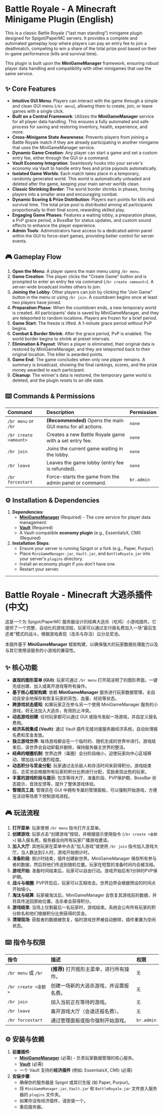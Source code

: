 # Battle Royale - A Minecraft Minigame Plugin (English)

This is a classic Battle Royale ("last man standing") minigame plugin designed for Spigot/PaperMC servers. It provides a complete and automated gameplay loop where players can pay an entry fee to join a deathmatch, competing to win a share of the total prize pool based on their in-game performance (kills and survival time).

This plugin is built upon the **MiniGameManager** framework, ensuring robust player data handling and compatibility with other minigames that use the same service.

## ✨ Core Features

*   **Intuitive GUI Menu**: Players can interact with the game through a simple and clean GUI menu (`/br menu`), allowing them to create, join, or leave games with a single click.
*   **Built on a Central Framework**: Utilizes the **MiniGameManager** service for all player data handling. This ensures a fully automated and safe process for saving and restoring inventory, health, experience, and more.
*   **Cross-Minigame State Awareness**: Prevents players from joining a Battle Royale match if they are already participating in another minigame that uses the MiniGameManager service.
*   **Dynamic Game Creation**: Any player can start a game and set a custom entry fee, either through the GUI or a command.
*   **Vault Economy Integration**: Seamlessly hooks into your server's economy via Vault to handle entry fees and prize payouts automatically.
*   **Isolated Game Worlds**: Each match takes place in a temporary, randomly generated world. This world is automatically unloaded and deleted after the game, keeping your main server worlds clean.
*   **Classic Shrinking Border**: The world border shrinks in phases, forcing players into a smaller area and encouraging combat.
*   **Dynamic Scoring & Prize Distribution**: Players earn points for kills and survival time. The total prize pool is distributed among all participants proportionally to their final score, rewarding skilled play.
*   **Engaging Game Phases**: Features a waiting lobby, a preparation phase, a PvP grace period, a BossBar for status updates, and custom sound effects to enhance the player experience.
*   **Admin Tools**: Administrators have access to a dedicated admin panel within the GUI to force-start games, providing better control for server events.

## 🎮 Gameplay Flow

1.  **Open the Menu**: A player opens the main menu using `/br menu`.
2.  **Game Creation**: The player clicks the "Create Game" button and is prompted to enter an entry fee via command (`/br create <amount>`). A server-wide broadcast invites others to join.
3.  **Joining the Lobby**: Other players can join by clicking the "Join Game" button in the menu or using `/br join`. A countdown begins once at least two players have joined.
4.  **Preparation Phase**: When the countdown ends, a new temporary world is created. All participants' data is saved by MiniGameManager, and they are teleported to random locations. Players are frozen for a brief period.
5.  **Game Start**: The freeze is lifted. A 1-minute grace period without PvP begins.
6.  **Combat & Border Shrink**: After the grace period, PvP is enabled. The world border begins to shrink at preset intervals.
7.  **Elimination & Payout**: When a player is eliminated, their original data is restored by MiniGameManager, and they are teleported back to their original location. The killer is awarded points.
8.  **Game End**: The game concludes when only one player remains. A summary is broadcast, showing the final rankings, scores, and the prize money awarded to each participant.
9.  **Cleanup**: The winner's data is restored, the temporary game world is deleted, and the plugin resets to an idle state.

## ⌨️ Commands & Permissions

| Command | Description | Permission |
| :--- | :--- | :--- |
| `/br menu` or `/br` | **(Recommended)** Opens the main GUI menu for all actions. | `none` |
| `/br create <amount>` | Creates a new Battle Royale game with a set entry fee. | `none` |
| `/br join` | Joins the current game waiting in the lobby. | `none` |
| `/br leave` | Leaves the game lobby (entry fee is refunded). | `none` |
| `/br forcestart` | Force-starts the game from the admin panel or command. | `br.admin` |

## ⚙️ Installation & Dependencies

1.  **Dependencies**:
    *   [**MiniGameManager**](https://github.com/YourGitHubUsername/MiniGameManager) (Required) - The core service for player data management.
    *   [**Vault**](https://www.spigotmc.org/resources/vault.34315/) (Required)
    *   A Vault-compatible **economy plugin** (e.g., EssentialsX, CMI) (Required)
2.  **Installation Steps**:
    *   Ensure your server is running Spigot or a fork (e.g., Paper, Purpur).
    *   Place `MiniGameManager.jar`, `Vault.jar`, and `BattleRoyale.jar` into your server's `plugins` directory.
    *   Install an economy plugin if you don't have one.
    *   Restart your server.

---
# Battle Royale - Minecraft 大逃杀插件 (中文)

这是一个为 Spigot/PaperMC 服务器设计的经典大逃杀（吃鸡）小游戏插件。它提供了一个完整、自动化的游戏流程，玩家可以通过支付报名费加入一场“最后生还者”模式的战斗，根据游戏表现（击杀与存活）瓜分总奖池。

本插件基于 **MiniGameManager** 框架构建，以确保强大的玩家数据处理能力以及与其它使用该服务的小游戏的兼容性。

## ✨ 核心功能

*   **直观的图形菜单 (GUI)**: 玩家可通过 `/br menu` 打开简洁明了的图形界面，一键完成创建、加入或离开游戏等所有操作。
*   **基于核心框架构建**: 依赖 **MiniGameManager** 服务进行玩家数据管理，全自动且安全地保存和恢复玩家的背包、血量、经验等状态。
*   **跨游戏状态感知**: 如果玩家正在参与另一个使用 MiniGameManager 服务的小游戏，将无法加入大逃杀，有效防止冲突。
*   **动态游戏创建**: 任何玩家都可以通过 GUI 或指令发起一场游戏，并自定义报名费用。
*   **经济系统集成 (Vault)**: 通过 Vault 插件无缝对接服务器经济系统，自动处理报名费和奖金发放。
*   **独立游戏世界**: 每场游戏都会在一个临时的、随机生成的世界中进行。游戏结束后，该世界会自动卸载并删除，保持服务器主世界的整洁。
*   **经典的缩圈机制**: 世界边界（毒圈）会分阶段缩小，迫使玩家向中心区域移动，增加战斗的激烈程度。
*   **动态积分与奖金分配**: 玩家通过击杀敌人和存活时间来获得积分。游戏结束后，总奖池会根据所有玩家的积分比例进行分配，奖励表现出色的玩家。
*   **丰富的游戏阶段与提示**: 包含等待大厅、准备阶段、PVP保护期、BossBar 状态提示、音效反馈等，提升了整体游戏体验。
*   **管理员工具**: 管理员在 GUI 中拥有专属的管理面板，可以强制开始游戏，方便在活动等场景下控制游戏进程。

## 🎮 玩法流程

1.  **打开菜单**: 玩家使用 `/br menu` 指令打开主菜单。
2.  **创建游戏**: 玩家点击“创建游戏”按钮，并根据提示使用指令 (`/br create <金额>`) 输入报名费。服务器会向所有玩家广播游戏邀请。
3.  **加入大厅**: 其他玩家在菜单中点击“加入游戏”或使用 `/br join` 指令加入游戏大厅。当人数达到2人时，游戏开始倒计时。
4.  **准备阶段**: 倒计时结束，插件创建新世界。MiniGameManager 保存所有参与者的数据，然后将他们传送到随机位置。玩家在短暂的准备时间内会被冻结。
5.  **游戏开始**: 准备时间结束后，玩家可以自由行动。游戏开始后有1分钟的PVP保护期。
6.  **战斗与缩圈**: PVP开启后，玩家可以互相攻击。世界边界会根据预设的时间点开始缩小。
7.  **淘汰与结算**: 玩家被淘汰后，MiniGameManager 会恢复其游戏前的数据，并将其传送回原始位置。击杀者会获得积分。
8.  **游戏结束**: 当场上仅剩最后一名玩家时，游戏结束。系统会公布所有玩家的积分排名和他们根据积分比例获得的奖金。
9.  **清理现场**: 获胜者的数据被恢复，临时游戏世界被自动删除，插件重置为空闲状态。

## ⌨️ 指令与权限

| 指令 | 描述 | 权限 |
| :--- | :--- | :--- |
| `/br menu` 或 `/br` | **(推荐)** 打开图形主菜单，进行所有操作。 | `无` |
| `/br create <金额>` | 创建一场新的大逃杀游戏，并设置报名费。 | `无` |
| `/br join` | 加入当前正在等待的游戏。 | `无` |
| `/br leave` | 离开游戏大厅（会退还报名费）。 | `无` |
| `/br forcestart` | 通过管理面板或指令强制开始游戏。 | `br.admin` |

## ⚙️ 安装与依赖

1.  **前置插件**:
    *   [**MiniGameManager**](https://github.com/Roberta001/MiniGameManager) (必需) - 负责玩家数据管理的核心服务。
    *   [**Vault**](https://www.spigotmc.org/resources/vault.34315/) (必需)
    *   一个 Vault 支持的**经济插件** (例如: EssentialsX, CMI) (必需)
2.  **安装步骤**:
    *   确保你的服务器是 Spigot 或其衍生版 (如 Paper, Purpur)。
    *   将 `MiniGameManager.jar`, `Vault.jar` 和 `BattleRoyale.jar` 文件放入服务器的 `plugins` 文件夹。
    *   如果你没有经济插件，请安装一个。
    *   重启服务器。